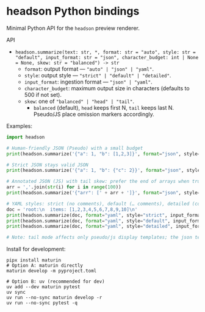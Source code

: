 # headson Python bindings

Minimal Python API for the `headson` preview renderer.

API

- `headson.summarize(text: str, *, format: str = "auto", style: str = "default", input_format: str = "json", character_budget: int | None = None, skew: str = "balanced") -> str`
  - `format`: output format — `"auto" | "json" | "yaml"`.
  - `style`: output style — `"strict" | "default" | "detailed"`.
  - `input_format`: ingestion format — `"json" | "yaml"`.
  - `character_budget`: maximum output size in characters (defaults to 500 if not set).
  - `skew`: one of `"balanced" | "head" | "tail"`.
    - `balanced` (default), `head` keeps first N, `tail` keeps last N. Pseudo/JS place omission markers accordingly.

Examples:

```python
import headson

# Human-friendly JSON (Pseudo) with a small budget
print(headson.summarize('{"a": 1, "b": [1,2,3]}', format="json", style="default", character_budget=80))

# Strict JSON stays valid JSON
print(headson.summarize('{"a": 1, "b": {"c": 2}}', format="json", style="strict", character_budget=10_000))

# Annotated JSON (JS) with tail skew: prefer the end of arrays when truncating
arr = ','.join(str(i) for i in range(100))
print(headson.summarize('{"arr": [' + arr + ']}', format="json", style="detailed", character_budget=60, skew="tail"))

# YAML styles: strict (no comments), default (… comments), detailed (counts)
doc = 'root:\n  items: [1,2,3,4,5,6,7,8,9,10]\n'
print(headson.summarize(doc, format="yaml", style="strict", input_format="yaml", character_budget=60))
print(headson.summarize(doc, format="yaml", style="default", input_format="yaml", character_budget=60))
print(headson.summarize(doc, format="yaml", style="detailed", input_format="yaml", character_budget=60))

# Note: tail mode affects only pseudo/js display templates; the json template stays strict.
```

Install for development:

```
pipx install maturin
# Option A: maturin directly
maturin develop -m pyproject.toml

# Option B: uv (recommended for dev)
uv add --dev maturin pytest
uv sync
uv run --no-sync maturin develop -r
uv run --no-sync pytest -q
```
